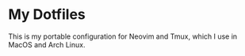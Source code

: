 # My Dotfiles

This is my portable configuration for Neovim and Tmux, which I use in MacOS and Arch Linux.
